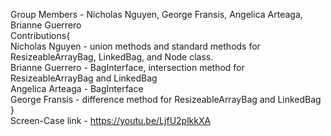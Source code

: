 Group Members - Nicholas Nguyen, George Fransis, Angelica Arteaga, Brianne Guerrero
<br>
Contributions{
    <br>
    Nicholas Nguyen - union methods and standard methods for ResizeableArrayBag, LinkedBag, and Node class.
    <br>
    Brianne Guerrero - BagInterface, intersection method for ResizeableArrayBag and LinkedBag
    <br>
    Angelica Arteaga - BagInterface
    <br>
    George Fransis - difference method for ResizeableArrayBag and LinkedBag
    <br>
}
<br>
Screen-Case link - https://youtu.be/LjfU2plkkXA
